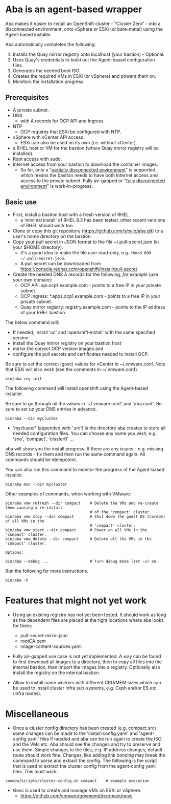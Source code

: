 # Aba is an agent-based wrapper

Aba makes it easier to install an OpenShift cluster - "Cluster Zero" - into a disconnected environment, onto vSphere or ESXi (or bare-metal) using the Agent-based installer.

Aba automatically completes the following:
1. Installs the Quay mirror registry onto localhost (your bastion) - Optional. 
1. Uses Quay's credentials to build out the Agent-based configuration files.
1. Generates the needed boot ISO.
1. Creates the required VMs in ESXi (or vSphere) and powers them on. 
1. Monitors the installation progress. 

## Prerequisites

- A private subnet.
- DNS
   - with A records for OCP API and Ingress.
- NTP
   - OCP requires that ESXi be configured with NTP.
- vSphere with vCenter API access.  
   - ESXi can also be used on its own (i.e. without vCenter).
- a RHEL host or VM for the bastion (where Quay mirror registry will be installed). 
- Root access with sudo.
- Internet access from your bastion to download the container images.
   - So far, only a "[partially disconnected environment](https://docs.openshift.com/container-platform/4.14/installing/disconnected_install/installing-mirroring-disconnected.html#mirroring-image-set-partial)" is supported, which means the bastion needs to have both Internet access and access to the private subnet.  Fully air-gapped or "[fully disconnected environment](https://docs.openshift.com/container-platform/4.14/installing/disconnected_install/installing-mirroring-disconnected.html#mirroring-image-set-full)" is work-in-progress. 

## Basic use 

- First, install a bastion host with a fresh version of RHEL
   - a 'minimal install' of RHEL 9.3 has been tested, other recent versions of RHEL should work too.
- Clone or copy this git repository (https://github.com/sjbylo/aba.git) to a user's home directory on the bastion. 
- Copy your pull secret in JSON format to the file ~/.pull-secret.json (in your $HOME directory).
   - It's a good idea to make the file user read-only, e.g. `chmod 600 ~/.pull-secret.json`.
   - A pull secret can be downloaded from https://console.redhat.com/openshift/install/pull-secret
- Create the needed DNS A records for the following, *for example* (use your own domain):
   - OCP API: api.ocp1.example.com - points to a free IP in your private subnet. 
   - OCP Ingress: *.apps.ocp1.example.com - points to a free IP in your private subnet. 
   - Quay mirror registry: registry.example.com - points to the IP address of your RHEL bastion. 

The below command will:
  - If needed, install 'oc' and 'openshift-install' with the same specified version
  - install the Quay mirror registry on your bastion host
  - mirror the correct OCP version images and 
  - configure the pull secrets and certificates needed to install OCP. 

Be sure to set the correct (govc) values for vCenter in ~/.vmware.conf.  Note that ESXi will also work (see the comments in ~/.vmware.conf).

```
bin/aba reg init 
```

The following command will install openshift using the Agent-based installer. 

Be sure to go through *all* the values in '~/.vmware.conf' and 'aba.conf'. Be sure to set up your DNS entries in advance. 

```
bin/aba --dir mycluster
```

- 'mycluster' (appended with '.src') is the directory aba creates to store all needed configuration files.  You can choose any name you wish, e.g. 'sno', 'compact', 'cluster0' ...

aba will show you the install progress.  If there are any issues - e.g. missing DNS records - fix them and then run the same command again.  All commands should be idempotent.

You can also run this command to monitor the progress of the Agent-based installer.

```
bin/aba mon --dir mycluster
```

Other examples of commands, when working with VMware:

```
bin/aba vmw refresh --dir compact    # Delete the VMs and re-create them causing a re-install
                                     # of the 'compact' cluster.
bin/aba vmw stop --dir compact       # Shut down the guest OS (CoreOS) of all VMs in the
                                     # 'compact' cluster.
bin/aba vmw start --dir compact      # Power on all VMs in the 'compact' cluster. 
bin/aba vmw delete --dir compact     # Delete all the VMs in the 'compact' cluster. 

Options:

bin/aba --debug ...                  # Turn debug mode (set -x) on.
```

Run the following for more instructions.

```
bin/aba -h 
```

# Features that might not yet work

- Using an existing registry has not yet been tested.  It should work as long as the dependent files are placed at the right locations where aba looks for them:
  - pull-secret-mirror.json
  - rootCA.pem
  - image-content-sources.yaml

- Fully air-gapped use case is not yet implemented.  A way can be found to first download all images to a directory, then to copy all files into the internal bastion, then import the images into a registry.  Optionally also install the registry on the internal bastion. 

- Allow to install some workers with different CPU/MEM sizes which can be used to install cluster infra sub-systems, e.g. Ceph and/or ES etc (infra nodes).

# Miscellaneous

- Once a cluster config directory has been created (e.g. compact.src) some changes can be made to the 'install-config.yaml' and 'agent-config.yaml' files if needed and aba can be run again to create the ISO and the VMs etc.  Aba should see the changes and try to preserve and use them.  Simple changes to the files, e.g. IP address changes, default route should work fine.  Changes, like adding link bonding may break the command to parse and extract the config.  The following is the script that is used to extract the cluster config from the agent-config yaml files. This must work. 
```
common/scripts/cluster-config.sh compact    # example execution 
```

- Govc is used to create and manage VMs on ESXi or vSphere.
  - https://github.com/vmware/govmomi/tree/main/govc

